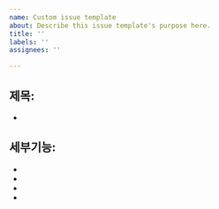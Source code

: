 ```yaml
---
name: Custom issue template
about: Describe this issue template's purpose here.
title: ''
labels: ''
assignees: ''

---
```


## 제목:
-

## 세부기능:
-
-
-
-
